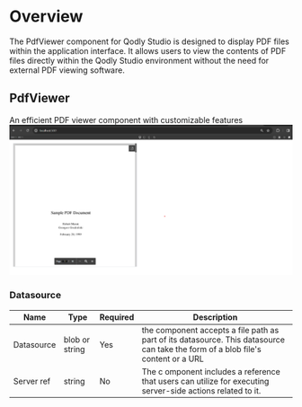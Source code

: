 # Overview

The PdfViewer component for Qodly Studio is designed to display PDF files within the application interface. It allows users to view the contents of PDF files directly within the Qodly Studio environment without the need for external PDF viewing software.

## PdfViewer

An efficient PDF viewer component with customizable features
![pdfViewer](public/pdfViewer.png)

### Datasource

| Name       | Type           | Required | Description                                                                                                                      |
| ---------- | -------------- | -------- | -------------------------------------------------------------------------------------------------------------------------------- |
| Datasource | blob or string | Yes      | the component accepts a file path as part of its datasource. This datasource can take the form of a blob file's content or a URL |
| Server ref | string         | No       | The c omponent includes a reference that users can utilize for executing server-side actions related to it.                      |
